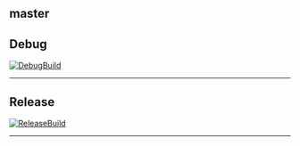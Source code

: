 master
-----------------------
Debug
-----------------------

[![DebugBuild](https://github.com/kura495/Engine/actions/workflows/DebugMuild.yml/badge.svg)](https://github.com/kura495/Engine/actions/workflows/DebugMuild.yml)

-----------------------
Release
-----------------------

[![ReleaseBuild](https://github.com/kura495/Engine/actions/workflows/ReleaseBuild.yml/badge.svg)](https://github.com/kura495/Engine/actions/workflows/ReleaseBuild.yml)

-----------------------
